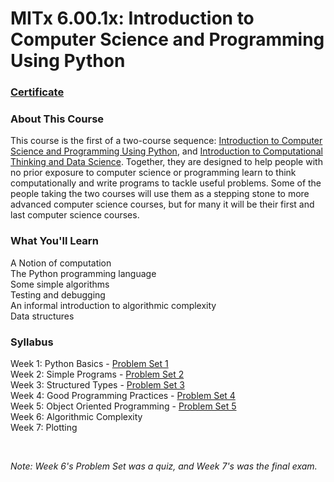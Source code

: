 # MITx 6.00.1x: Introduction to Computer Science and Programming Using Python


### [Certificate](https://courses.edx.org/certificates/fc3a95d9c35b4d3cb3b65424e78a6b05)


### About This Course

This course is the first of a two-course sequence: [Introduction to Computer Science and Programming Using Python](https://www.edx.org/course/introduction-computer-science-mitx-6-00-1x-10), and [Introduction to Computational Thinking and Data Science](https://www.edx.org/course/introduction-computational-thinking-data-mitx-6-00-2x-5). Together, they are designed to help people with no prior exposure to computer science or programming learn to think computationally and write programs to tackle useful problems. Some of the people taking the two courses will use them as a stepping stone to more advanced computer science courses, but for many it will be their first and last computer science courses.


### What You'll Learn

A Notion of computation  
The Python programming language  
Some simple algorithms  
Testing and debugging  
An informal introduction to algorithmic complexity  
Data structures


### Syllabus

Week 1: Python Basics - [Problem Set 1](https://github.com/adamelliotfields/mitx-6001x/tree/master/problem_set-1)  
Week 2: Simple Programs - [Problem Set 2](https://github.com/adamelliotfields/mitx-6001x/tree/master/problem_set-2)  
Week 3: Structured Types - [Problem Set 3](https://github.com/adamelliotfields/mitx-6001x/tree/master/problem_set-3)  
Week 4: Good Programming Practices - [Problem Set 4](https://github.com/adamelliotfields/mitx-6001x/tree/master/problem_set-4)  
Week 5: Object Oriented Programming - [Problem Set 5](https://github.com/adamelliotfields/mitx-6001x/tree/master/problem_set-5)  
Week 6: Algorithmic Complexity  
Week 7: Plotting

<br />

*Note: Week 6's Problem Set was a quiz, and Week 7's was the final exam.*
